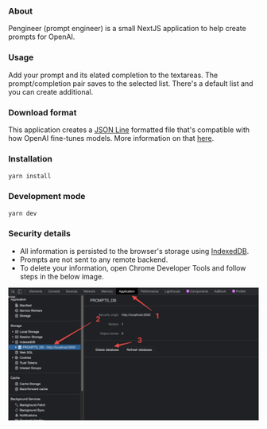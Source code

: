 ### About
Pengineer (prompt engineer) is a small NextJS application to help create prompts for OpenAI.

### Usage
Add your prompt and its elated completion to the textareas. The prompt/completion pair saves to the selected list. There's a default list and you can create additional.

### Download format
This application creates a [JSON Line](https://jsonlines.org/) formatted file that's compatible with how OpenAI fine-tunes models. More information on that [here](https://beta.openai.com/docs/guides/fine-tuning/prepare-training-data).


### Installation

```
yarn install
```

### Development mode

```
yarn dev
```

### Security details

- All information is persisted to the browser's storage using [IndexedDB](https://developer.mozilla.org/en-US/docs/Web/API/IndexedDB_API).
- Prompts are not sent to any remote backend.
- To delete your information, open Chrome Developer Tools and follow steps in the below image.

![Image](public/delete-idb-database.png)